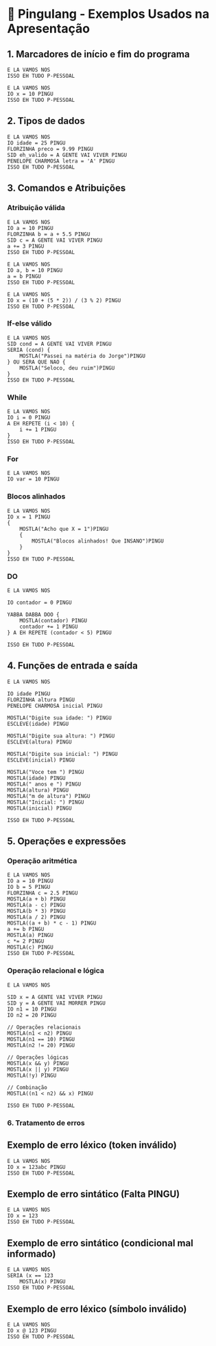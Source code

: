 # 🐧 Pingulang - Exemplos Usados na Apresentação

## 1. Marcadores de início e fim do programa

```pingu
E LA VAMOS NOS
ISSO EH TUDO P-PESSOAL
```

```
E LA VAMOS NOS
IO x = 10 PINGU
ISSO EH TUDO P-PESSOAL
```
## 2. Tipos de dados
```
E LA VAMOS NOS
IO idade = 25 PINGU                     
FLORZINHA preco = 9.99 PINGU           
SID eh_valido = A GENTE VAI VIVER PINGU  
PENELOPE CHARMOSA letra = 'A' PINGU      
ISSO EH TUDO P-PESSOAL
```

## 3. Comandos e Atribuições

### Atribuição válida
```
E LA VAMOS NOS
IO a = 10 PINGU                     
FLORZINHA b = a + 5.5 PINGU         
SID c = A GENTE VAI VIVER PINGU     
a += 3 PINGU                        
ISSO EH TUDO P-PESSOAL
```

```XXX
E LA VAMOS NOS
IO a, b = 10 PINGU
a = b PINGU             
ISSO EH TUDO P-PESSOAL
```

```
E LA VAMOS NOS
IO x = (10 + (5 * 2)) / (3 % 2) PINGU 
ISSO EH TUDO P-PESSOAL
```

### If-else válido
```
E LA VAMOS NOS
SID cond = A GENTE VAI VIVER PINGU
SERIA (cond) {
    MOSTLA("Passei na matéria do Jorge")PINGU
} OU SERA QUE NAO {
    MOSTLA("Seloco, deu ruim")PINGU
}
ISSO EH TUDO P-PESSOAL
```

### While
```
E LA VAMOS NOS
IO i = 0 PINGU
A EH REPETE (i < 10) {
    i += 1 PINGU
}
ISSO EH TUDO P-PESSOAL
```
### For
```
E LA VAMOS NOS
IO var = 10 PINGU

```


### Blocos alinhados
```
E LA VAMOS NOS
IO x = 1 PINGU
{
    MOSTLA("Acho que X = 1")PINGU
    {
        MOSTLA("Blocos alinhados! Que INSANO")PINGU       
    }
}
ISSO EH TUDO P-PESSOAL
```

### DO
```
E LA VAMOS NOS

IO contador = 0 PINGU

YABBA DABBA DOO {
    MOSTLA(contador) PINGU
    contador += 1 PINGU
} A EH REPETE (contador < 5) PINGU

ISSO EH TUDO P-PESSOAL
```

## 4. Funções de entrada e saída
```
E LA VAMOS NOS

IO idade PINGU
FLORZINHA altura PINGU
PENELOPE CHARMOSA inicial PINGU

MOSTLA("Digite sua idade: ") PINGU
ESCLEVE(idade) PINGU

MOSTLA("Digite sua altura: ") PINGU
ESCLEVE(altura) PINGU

MOSTLA("Digite sua inicial: ") PINGU
ESCLEVE(inicial) PINGU

MOSTLA("Voce tem ") PINGU
MOSTLA(idade) PINGU
MOSTLA(" anos e ") PINGU
MOSTLA(altura) PINGU
MOSTLA("m de altura") PINGU
MOSTLA("Inicial: ") PINGU
MOSTLA(inicial) PINGU

ISSO EH TUDO P-PESSOAL
```

## 5. Operações e expressões

### Operação aritmética
```
E LA VAMOS NOS
IO a = 10 PINGU
IO b = 5 PINGU
FLORZINHA c = 2.5 PINGU
MOSTLA(a + b) PINGU       
MOSTLA(a - c) PINGU       
MOSTLA(b * 3) PINGU      
MOSTLA(a / 2) PINGU      
MOSTLA((a + b) * c - 1) PINGU  
a += b PINGU
MOSTLA(a) PINGU           
c *= 2 PINGU
MOSTLA(c) PINGU           
ISSO EH TUDO P-PESSOAL
```

### Operação relacional e lógica

```
E LA VAMOS NOS

SID x = A GENTE VAI VIVER PINGU  
SID y = A GENTE VAI MORRER PINGU  
IO n1 = 10 PINGU
IO n2 = 20 PINGU

// Operações relacionais
MOSTLA(n1 < n2) PINGU     
MOSTLA(n1 == 10) PINGU    
MOSTLA(n2 != 20) PINGU    

// Operações lógicas
MOSTLA(x && y) PINGU      
MOSTLA(x || y) PINGU      
MOSTLA(!y) PINGU          

// Combinação
MOSTLA((n1 < n2) && x) PINGU 

ISSO EH TUDO P-PESSOAL
```

### 6. Tratamento de erros

## Exemplo de erro léxico (token inválido)
```
E LA VAMOS NOS
IO x = 123abc PINGU  
ISSO EH TUDO P-PESSOAL
```

## Exemplo de erro sintático (Falta PINGU)
```
E LA VAMOS NOS
IO x = 123  
ISSO EH TUDO P-PESSOAL
```

## Exemplo de erro sintático (condicional mal informado)
```
E LA VAMOS NOS
SERIA (x == 123  
    MOSTLA(x) PINGU
ISSO EH TUDO P-PESSOAL
```
## Exemplo de erro léxico (símbolo inválido)
```
E LA VAMOS NOS
IO x @ 123 PINGU 
ISSO EH TUDO P-PESSOAL
```
